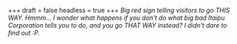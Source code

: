 
+++
draft = false
headless = true
+++
_Big red sign telling visitors to go THIS WAY. Hmmm... I wonder what happens if you don't do what big bad Itaipu Corporation tells you to do, and you go THAT WAY instead? I didn't dare to find out :P._
